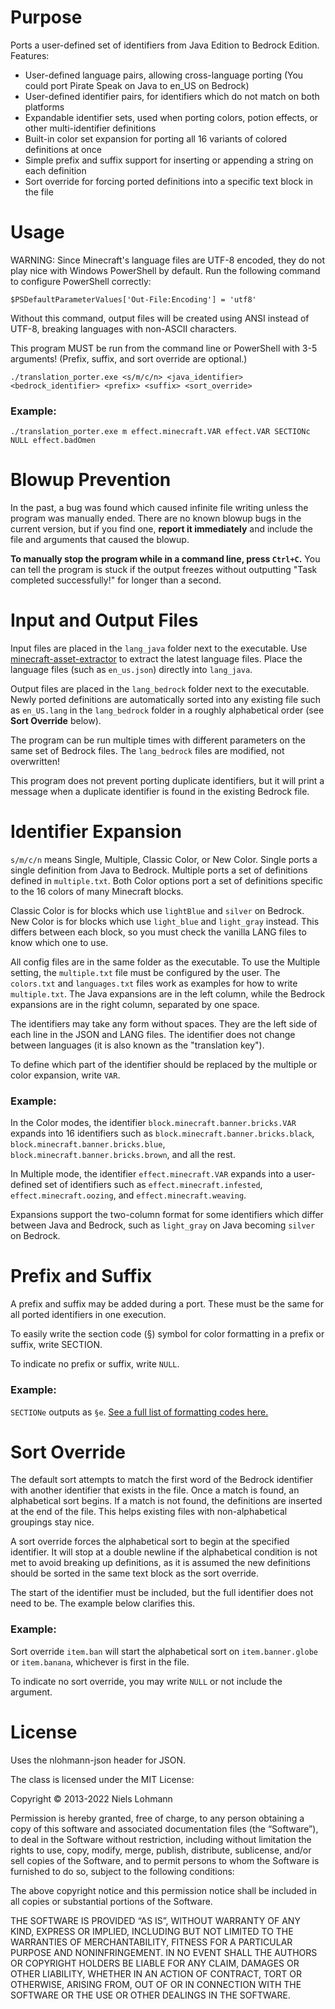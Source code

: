 # Purpose
Ports a user-defined set of identifiers from Java Edition to Bedrock Edition. Features:
 - User-defined language pairs, allowing cross-language porting (You could port Pirate Speak on Java to en_US on Bedrock)
 - User-defined identifier pairs, for identifiers which do not match on both platforms
 - Expandable identifier sets, used when porting colors, potion effects, or other multi-identifier definitions
 - Built-in color set expansion for porting all 16 variants of colored definitions at once
 - Simple prefix and suffix support for inserting or appending a string on each definition
 - Sort override for forcing ported definitions into a specific text block in the file

# Usage
WARNING: Since Minecraft's language files are UTF-8 encoded, they do not play nice with Windows PowerShell by default. Run the following command to configure PowerShell correctly:

    $PSDefaultParameterValues['Out-File:Encoding'] = 'utf8'

Without this command, output files will be created using ANSI instead of UTF-8, breaking languages with non-ASCII characters.

This program MUST be run from the command line or PowerShell with 3-5 arguments! (Prefix, suffix, and sort override are optional.)

    ./translation_porter.exe <s/m/c/n> <java_identifier> <bedrock_identifier> <prefix> <suffix> <sort_override>

### Example:

    ./translation_porter.exe m effect.minecraft.VAR effect.VAR SECTIONc NULL effect.badOmen
    
# Blowup Prevention
In the past, a bug was found which caused infinite file writing unless the program was manually ended. There are no known blowup bugs in the current version, but if you find one, **report it immediately** and include the file and arguments that caused the blowup.

**To manually stop the program while in a command line, press `Ctrl+C`.** You can tell the program is stuck if the output freezes without outputting "Task completed successfully!" for longer than a second.

# Input and Output Files
Input files are placed in the `lang_java` folder next to the executable. Use [minecraft-asset-extractor](https://github.com/shivamCode0/minecraft-asset-extractor/tree/main) to extract the latest language files. Place the language files (such as `en_us.json`) directly into `lang_java`.

Output files are placed in the `lang_bedrock` folder next to the executable. Newly ported definitions are automatically sorted into any existing file such as `en_US.lang` in the `lang_bedrock` folder in a roughly alphabetical order (see **Sort Override** below).

The program can be run multiple times with different parameters on the same set of Bedrock files. The `lang_bedrock` files are modified, not overwritten!

This program does not prevent porting duplicate identifiers, but it will print a message when a duplicate identifier is found in the existing Bedrock file.

# Identifier Expansion
`s/m/c/n` means Single, Multiple, Classic Color, or New Color. Single ports a single definition from Java to Bedrock. Multiple ports a set of definitions defined in `multiple.txt`. Both Color options port a set of definitions specific to the 16 colors of many Minecraft blocks.

Classic Color is for blocks which use `lightBlue` and `silver` on Bedrock. New Color is for blocks which use `light_blue` and `light_gray` instead. This differs between each block, so you must check the vanilla LANG files to know which one to use.

All config files are in the same folder as the executable. To use the Multiple setting, the `multiple.txt` file must be configured by the user. The `colors.txt` and `languages.txt` files work as examples for how to write `multiple.txt`. The Java expansions are in the left column, while the Bedrock expansions are in the right column, separated by one space.

The identifiers may take any form without spaces. They are the left side of each line in the JSON and LANG files. The identifier does not change between languages (it is also known as the "translation key").

To define which part of the identifier should be replaced by the multiple or color expansion, write `VAR`.

### Example:

In the Color modes, the identifier `block.minecraft.banner.bricks.VAR` expands into 16 identifiers such as `block.minecraft.banner.bricks.black`, `block.minecraft.banner.bricks.blue`, `block.minecraft.banner.bricks.brown`, and all the rest.

In Multiple mode, the identifier `effect.minecraft.VAR` expands into a user-defined set of identifiers such as `effect.minecraft.infested`, `effect.minecraft.oozing`, and  `effect.minecraft.weaving`.

Expansions support the two-column format for some identifiers which differ between Java and Bedrock, such as `light_gray` on Java becoming `silver` on Bedrock.

# Prefix and Suffix
A prefix and suffix may be added during a port. These must be the same for all ported identifiers in one execution.

To easily write the section code (§) symbol for color formatting in a prefix or suffix, write SECTION.

To indicate no prefix or suffix, write `NULL`.

### Example:

`SECTIONe` outputs as `§e`. [See a full list of formatting codes here.](https://minecraft.wiki/w/Formatting_codes#Color_codes)

# Sort Override
The default sort attempts to match the first word of the Bedrock identifier with another identifier that exists in the file. Once a match is found, an alphabetical sort begins. If a match is not found, the definitions are inserted at the end of the file. This helps existing files with non-alphabetical groupings stay nice.

A sort override forces the alphabetical sort to begin at the specified identifier. It will stop at a double newline if the alphabetical condition is not met to avoid breaking up definitions, as it is assumed the new definitions should be sorted in the same text block as the sort override.

The start of the identifier must be included, but the full identifier does not need to be. The example below clarifies this.

### Example:

Sort override `item.ban` will start the alphabetical sort on `item.banner.globe` or `item.banana`, whichever is first in the file.

To indicate no sort override, you may write `NULL` or not include the argument.

# License
Uses the nlohmann-json header for JSON.

The class is licensed under the MIT License:

Copyright © 2013-2022 Niels Lohmann

Permission is hereby granted, free of charge, to any person obtaining a copy of this software and associated documentation files (the “Software”), to deal in the Software without restriction, including without limitation the rights to use, copy, modify, merge, publish, distribute, sublicense, and/or sell copies of the Software, and to permit persons to whom the Software is furnished to do so, subject to the following conditions:

The above copyright notice and this permission notice shall be included in all copies or substantial portions of the Software.

THE SOFTWARE IS PROVIDED “AS IS”, WITHOUT WARRANTY OF ANY KIND, EXPRESS OR IMPLIED, INCLUDING BUT NOT LIMITED TO THE WARRANTIES OF MERCHANTABILITY, FITNESS FOR A PARTICULAR PURPOSE AND NONINFRINGEMENT. IN NO EVENT SHALL THE AUTHORS OR COPYRIGHT HOLDERS BE LIABLE FOR ANY CLAIM, DAMAGES OR OTHER LIABILITY, WHETHER IN AN ACTION OF CONTRACT, TORT OR OTHERWISE, ARISING FROM, OUT OF OR IN CONNECTION WITH THE SOFTWARE OR THE USE OR OTHER DEALINGS IN THE SOFTWARE.